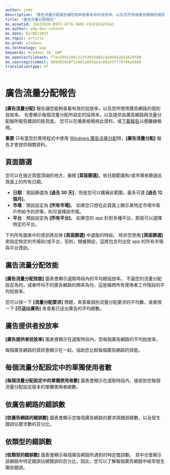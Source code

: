 ```yaml
---
author: jnHs
Description: "廣告流量分配報告讓您能夠查看有效的投放率，以及您所使用廣告網路的個別投放率。"
title: "廣告流量分配報告"
ms.assetid: 18A33928-B9F2-4F76-9A9C-F01FEE42FEA1
ms.author: wdg-dev-content
ms.date: 02/08/2017
ms.topic: article
ms.prod: windows
ms.technology: uwp
keywords: Windows 10, UWP
ms.openlocfilehash: f79c8491c04c21fb3933d6bcde0d942bd1629fb0
ms.sourcegitcommit: 909d859a0f11981a8d1beac0da35f779786a6889
translationtype: HT
---
```

# <a name="ad-mediation-report"></a>廣告流量分配報告


**\[廣告流量分配\]** 報告讓您能夠查看有效的投放率，以及您所使用廣告網路的個別投放率。 也會顯示每個流量分配所設定的採用率，以及提供由廣告網路與流量分配器所報告錯誤的能見度。 您可以在儀表板檢視此資料，或[下載報告](download-analytic-reports.md)以便離線檢視。

**重要**  只有當您於應用程式中使用 [Windows 廣告流量分配](https://msdn.microsoft.com/library/windows/apps/xaml/dn864359)時，**[廣告流量分配]** 報告才會提供相關資料。

 

## <a name="page-filters"></a>頁面篩選


您可以在接近頁面頂端的地方，展開 **\[頁面篩選\]**，依日期範圍和/或市場來篩選此頁面上的所有日期。

-   **日期**：預設篩選為 **\[過去 30 天\]**，但是您可以擴展此範圍，最多可達 **\[過去 12 個月\]**。
-   **市場**：預設設定為 **\[所有市場\]**。 如果您只想在此頁面上顯示某特定市場中客戶所給予的評等，則可選擇該市場。
-   **平台**：預設設定為 **\[所有平台\]**。 如果您的 app 針對多種平台，那就可以選擇特定的平台。

下列所有圖表中的資訊將反映 **\[頁面篩選\]** 中選取的時段。 除非您使用 **\[頁面篩選\]** 來指定特定的市場和/或平台，否則，根據預設，這將包含列出您 app 的所有市場與平台資訊。

## <a name="ad-mediation-performance"></a>廣告流量分配效能


**\[廣告流量分配效能\]** 圖表會顯示選取時段內的平均總投放率。 不論您的流量分配設定為何，或者呼叫不同廣告網路的頻率為何，這是橫跨所有使用者工作階段的平均投放率。

您可以按一下 **\[流量分配要求\]** 標題，來查看個別流量分配要求的平均數，或者按一下 **\[已送出廣告\]** 來查看已送出廣告的平均總數。

## <a name="ad-provider-fill-rates"></a>廣告提供者投放率


**\[廣告提供者投放率\]** 圖表會顯示在選取時段內，您每個廣告網路的平均投放率。

每個廣告網路的資訊會顯示在一起，協助您比較每個廣告網路的效能。

## <a name="unique-users-per-mediation-configuration"></a>每個流量分配設定中的單獨使用者數


**\[每個流量分配設定中的單獨使用者數\]** 圖表會顯示在選取時段內，接收到您每個流量分配設定版本的單獨使用者總數。

## <a name="errors-by-ad-network"></a>依廣告網路的錯誤數


**\[依廣告網路的錯誤數\]** 圖表會顯示您每個廣告網路的要求與錯誤總數，以及發生錯誤佔要求數的百分比。

## <a name="errors-by-type"></a>依類型的錯誤數


**\[依類型的錯誤數\]** 圖表會顯示每個廣告網路所遇到的特定錯誤數。 其中也會顯示該網路中特定錯誤佔總錯誤的百分比，因此，您可以了解每個廣告網路中經常發生哪些錯誤。

 

 




